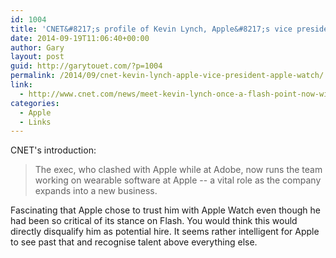 ```yaml
---
id: 1004
title: 'CNET&#8217;s profile of Kevin Lynch, Apple&#8217;s vice president responsible for Apple Watch'
date: 2014-09-19T11:06:40+00:00
author: Gary
layout: post
guid: http://garytouet.com/?p=1004
permalink: /2014/09/cnet-kevin-lynch-apple-vice-president-apple-watch/
link:
  - http://www.cnet.com/news/meet-kevin-lynch-once-a-flash-point-now-winding-up-apple-watch/
categories:
  - Apple
  - Links
---
```


CNET's introduction:
<blockquote>The exec, who clashed with Apple while at Adobe, now runs the team working on wearable software at Apple -- a vital role as the company expands into a new business.
</blockquote>

Fascinating that Apple chose to trust him with Apple Watch even though he had been so critical of its stance on Flash. You would think this would directly disqualify him as potential hire. It seems rather intelligent for Apple to see past that and recognise talent above everything else.
